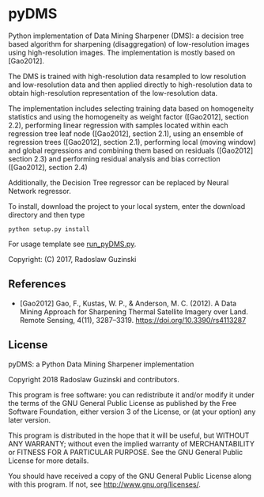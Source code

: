 # pyDMS
Python implementation of Data Mining Sharpener (DMS): a decision tree based algorithm for 
sharpening (disaggregation) of low-resolution images using high-resolution images. 
The implementation is mostly based on [Gao2012].

The DMS is trained with high-resolution data resampled to
    low resolution and low-resolution data and then applied 
    directly to high-resolution data to obtain high-resolution representation
    of the low-resolution data.
    
The implementation includes selecting training data based on homogeneity
    statistics and using the homogeneity as weight factor ([Gao2012], section 2.2),
    performing linear regression with samples located within each regression
    tree leaf node ([Gao2012], section 2.1), using an ensemble of regression trees 
    ([Gao2012], section 2.1), performing local (moving window) and global regressions and
    combining them based on residuals ([Gao2012] section 2.3) and performing residual 
    analysis and bias correction ([Gao2012], section 2.4)
    
Additionally, the Decision Tree regressor can be replaced by Neural Network regressor.

To install, download the project to your local system, enter the download directory and then type

`python setup.py install` 

For usage template see [run_pyDMS.py](/run_pyDMS.py).

Copyright: (C) 2017, Radoslaw Guzinski

## References

* [Gao2012] Gao, F., Kustas, W. P., & Anderson, M. C. (2012). A Data 
       Mining Approach for Sharpening Thermal Satellite Imagery over Land. 
       Remote Sensing, 4(11), 3287–3319. https://doi.org/10.3390/rs4113287
       
## License

pyDMS: a Python Data Mining Sharpener implementation

Copyright 2018 Radoslaw Guzinski and contributors.
    
This program is free software: you can redistribute it and/or modify
it under the terms of the GNU General Public License as published by
the Free Software Foundation, either version 3 of the License, or
(at your option) any later version.

This program is distributed in the hope that it will be useful,
but WITHOUT ANY WARRANTY; without even the implied warranty of
MERCHANTABILITY or FITNESS FOR A PARTICULAR PURPOSE.  See the
GNU General Public License for more details.

You should have received a copy of the GNU General Public License
along with this program.  If not, see <http://www.gnu.org/licenses/>.
